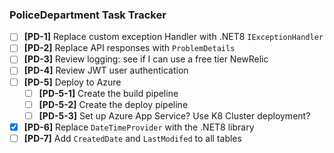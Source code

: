### PoliceDepartment Task Tracker

- [ ] **[PD-1]** Replace custom exception Handler with .NET8 `IExceptionHandler`
- [ ] **[PD-2]** Replace API responses with `ProblemDetails`
- [ ] **[PD-3]** Review logging: see if I can use a free tier NewRelic
- [ ] **[PD-4]** Review JWT user authentication
- [ ] **[PD-5]** Deploy to Azure
  - [ ] **[PD-5-1]** Create the build pipeline
  - [ ] **[PD-5-2]** Create the deploy pipeline
  - [ ] **[PD-5-3]** Set up Azure App Service? Use K8 Cluster deployment?
- [X] **[PD-6]** Replace `DateTimeProvider` with the .NET8 library
- [ ] **[PD-7]** Add `CreatedDate` and `LastModifed` to all tables